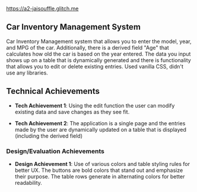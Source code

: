 https://a2-jaisouffle.glitch.me

## Car Inventory Management System 

Car Inventory Management system that allows you to enter the model, year, and MPG of the car. Additionally, there is a derived field "Age" that calculates how old the car is based on the year entered. The data you input shows up on a table that is dynamically generated and there is functionality that allows you to edit or delete existing entries. Used vanilla CSS, didn't use any libraries. 

## Technical Achievements

- **Tech Achievement 1**: Using the edit function the user can modify existing data and save changes as they see fit.

- **Tech Achievement 2**: The application is a single page and the entries made by the user are dynamically updated on a table that is displayed (including the derived field)

### Design/Evaluation Achievements
- **Design Achievement 1**: Use of various colors and table styling rules for better UX. The buttons are bold colors that stand out and emphasize their purpose. The table rows generate in alternating colors for better readability.

